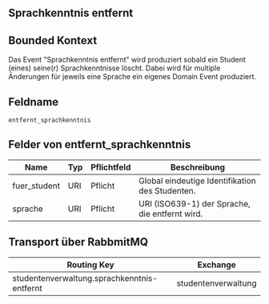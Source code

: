 ## Sprachkenntnis entfernt

## Bounded Kontext

Das Event "Sprachkenntnis entfernt" wird produziert sobald ein Student (eines) seine(r) Sprachkenntnisse löscht. Dabei wird für multiple Änderungen für jeweils eine Sprache ein eigenes Domain Event produziert.

## Feldname

`entfernt_sprachkenntnis`

## Felder von entfernt_sprachkenntnis

| Name | Typ | Pflichtfeld | Beschreibung |
|---|---|---|---|
| fuer_student | URI | Pflicht | Global eindeutige Identifikation des Studenten. |
| sprache | URI | Pflicht | URI (ISO639-1) der Sprache, die entfernt wird. |

## Transport über RabbmitMQ

| Routing Key | Exchange |
|---|---|
| studentenverwaltung.sprachkenntnis-entfernt | studentenverwaltung |
